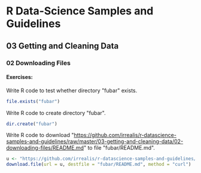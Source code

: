 # R Data-Science Samples and Guidelines
## 03 Getting and Cleaning Data
### 02 Downloading Files
#### Exercises:

Write R code to test whether directory "fubar" exists.
```R
file.exists("fubar")
```

Write R code to create directory "fubar".
```R
dir.create("fubar")
```

Write R code to download "https://github.com/irrealis/r-datascience-samples-and-guidelines/raw/master/03-getting-and-cleaning-data/02-downloading-files/README.md" to file "fubar/README.md".
```R
u <- "https://github.com/irrealis/r-datascience-samples-and-guidelines/raw/master/03-getting-and-cleaning-data/02-downloading-files/README.md"
download.file(url = u, destfile = "fubar/README.md", method = "curl")  
```

